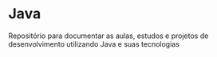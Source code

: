 # Java
Repositório para documentar as aulas, estudos e projetos de desenvolvimento utilizando Java e suas tecnologias
